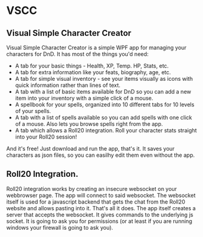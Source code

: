 # VSCC
## Visual Simple Character Creator

Visual Simple Character Creator is a simple WPF app for managing your characters for DnD. It has most of the things you'd need:

* A tab for your basic things - Health, XP, Temp. HP, Stats, etc.
* A tab for extra information like your feats, biography, age, etc.
* A tab for simple visual inventory - see your items visually as icons with quick information rather than lines of text.
* A tab with a list of basic items available for DnD so you can add a new item into your inventory with a simple click of a mouse.
* A spellbook for your spells, organized into 10 different tabs for 10 levels of your spells.
* A tab with a list of spells available so you can add spells with one click of a mouse. Also lets you browse spells right from the app.
* A tab which allows a Roll20 integration. Roll your character stats straight into your Roll20 session!

And it's free! Just download and run the app, that's it.
It saves your characters as json files, so you can easilhy edit them even without the app.

## Roll20 Integration.
Roll20 integration works by creating an insecure websocket on your webbrowser page. The app will connect to said websocket. 
The websocket itself is used for a javascript backend that gets the chat from the Roll20 website and allows pasting into it. That's all it does.
The app itself creates a server that accepts the websocket. It gives commands to the underlying js socket. It is going to ask you for permissions (or at least if you are running windows your firewall is going to ask you).
